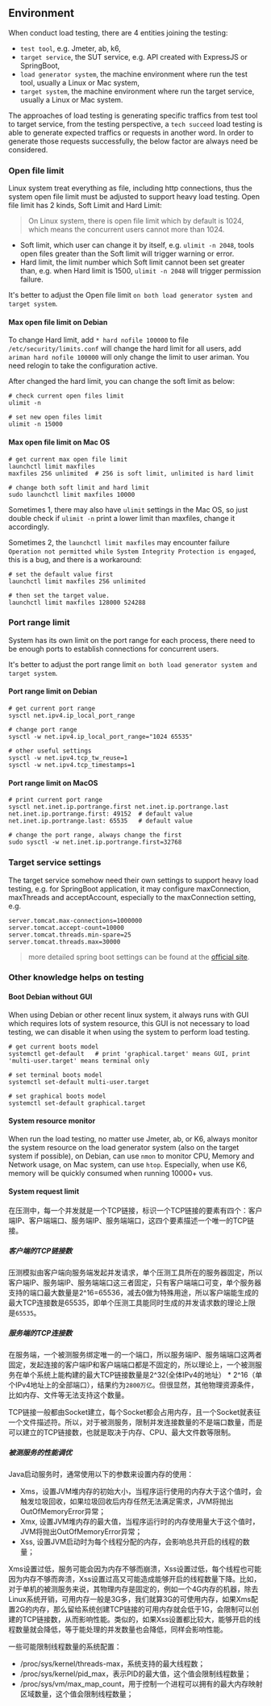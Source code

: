 Environment
--
When conduct load testing, there are 4 entities joining the testing:
- `test tool`, e.g. Jmeter, ab, k6,
- `target service`, the SUT service, e.g. API created with ExpressJS or SpringBoot,
- `load generator system`, the machine environment where run the test tool, usually a Linux or Mac system,
- `target system`, the machine environment where run the target service, usually a Linux or Mac system.

The approaches of load testing is generating specific traffics from test tool to target service, from the testing perspective, a `tech succeed` load testing
is able to generate expected traffics or requests in another word. In order to generate those requests successfully, the below factor are always need be considered. 

### Open file limit
Linux system treat everything as file, including http connections, thus the system open file limit must be adjusted to support heavy load testing. Open file limit has 2 kinds, Soft Limit and Hard Limit:
> On Linux system, there is open file limit which by default is 1024, which means the concurrent users cannot more than 1024.
- Soft limit, which user can change it by itself, e.g. `ulimit -n 2048`, tools open files greater than the Soft limit will trigger warning or error.
- Hard limit, the limit number which Soft limit cannot been set greater than, e.g. when Hard limit is 1500, `ulimit -n 2048` will trigger permission failure.

It's better to adjust the Open file limit `on both load generator system and target system`.

#### Max open file limit on Debian
To change Hard limit, add `* hard nofile 100000` to file `/etc/security/limits.conf` will change the hard limit for all users, add `ariman hard nofile 100000` will only change the limit to user ariman. You need relogin to take the configuration active.

After changed the hard limit, you can change the soft limit as below:
```shell
# check current open files limit
ulimit -n

# set new open files limit
ulimit -n 15000
```

#### Max open file limit on Mac OS
```shell
# get current max open file limit
launchctl limit maxfiles
maxfiles 256 unlimited  # 256 is soft limit, unlimited is hard limit

# change both soft limit and hard limit
sudo launchctl limit maxfiles 10000
```
Sometimes 1, there may also have `ulimit` settings in the Mac OS, so just double check if `ulimit -n` print a lower limit than maxfiles, change it accordingly.

Sometimes 2, the `launchctl limit maxfiles` may encounter failure `Operation not permitted while System Integrity Protection is engaged`, this is a bug, and there is a workaround:
```shell
# set the default value first
launchctl limit maxfiles 256 unlimited

# then set the target value.
launchctl limit maxfiles 128000 524288
```

### Port range limit
System has its own limit on the port range for each process, there need to be enough ports to establish connections for concurrent users.

It's better to adjust the port range limit `on both load generator system and target system`.

#### Port range limit on Debian
```shell
# get current port range
sysctl net.ipv4.ip_local_port_range

# change port range
sysctl -w net.ipv4.ip_local_port_range="1024 65535"

# other useful settings
sysctl -w net.ipv4.tcp_tw_reuse=1
sysctl -w net.ipv4.tcp_timestamps=1
```

#### Port range limit on MacOS
```shell
# print current port range
sysctl net.inet.ip.portrange.first net.inet.ip.portrange.last
net.inet.ip.portrange.first: 49152  # default value
net.inet.ip.portrange.last: 65535   # default value

# change the port range, always change the first
sudo sysctl -w net.inet.ip.portrange.first=32768
```

### Target service settings
The target service somehow need their own settings to support heavy load testing, e.g. for SpringBoot application, it may configure maxConnection, maxThreads and acceptAccount, especially to the maxConnection setting, e.g.
```properties
server.tomcat.max-connections=1000000
server.tomcat.accept-count=10000
server.tomcat.threads.min-spare=25
server.tomcat.threads.max=30000
```
> more detailed spring boot settings can be found at the [official site](https://docs.spring.io/spring-boot/docs/current/reference/html/application-properties.html#application-properties.server.server.tomcat.accept-count).

### Other knowledge helps on testing

#### Boot Debian without GUI
When using Debian or other recent linux system, it always runs with GUI which requires lots of system resource, this GUI is not necessary to load testing, we can disable it when using the system to perform load testing.
```shell
# get current boots model
systemctl get-default   # print 'graphical.target' means GUI, print 'multi-user.target' means terminal only

# set terminal boots model
systemctl set-default multi-user.target

# set graphical boots model
systemctl set-default graphical.target
```

#### System resource monitor
When run the load testing, no matter use Jmeter, ab, or K6, always monitor the system resource on the load generator system (also on the target system if possible), on Debian, can use `nmon` to monitor CPU, Memory and Network usage, on Mac system, can use `htop`. Especially, when use K6, memory will be quickly consumed when running 10000+ vus.

#### System request limit
在压测中，每一个并发就是一个TCP链接，标识一个TCP链接的要素有四个：客户端IP、客户端端口、服务端IP、服务端端口，这四个要素描述一个唯一的TCP链接。
##### 客户端的TCP链接数
压测模拟由客户端向服务端发起并发请求，单个压测工具所在的服务器固定，所以客户端IP、服务端IP、服务端端口这三者固定，只有客户端端口可变，单个服务器支持的端口最大数量是2^16=65536，减去0做为特殊用途，所以客户端能生成的最大TCP连接数是65535，即单个压测工具能同时生成的并发请求数的理论上限是`65535`。

##### 服务端的TCP连接数
在服务端，一个被测服务绑定唯一的一个端口，所以服务端IP、服务端端口这两者固定，发起连接的客户端IP和客户端端口都是不固定的，所以理论上，一个被测服务在单个系统上能构建的最大TCP链接数量是2^32(全体IPv4的地址） * 2^16（单个IPv4地址上的全部端口），结果约为`2800万亿`。但很显然，其他物理资源条件，比如内存、文件等无法支持这个数量。 

TCP链接一般都由Socket建立，每个Socket都会占用内存，且一个Socket就表征一个文件描述符。所以，对于被测服务，限制并发连接数量的不是端口数量，而是可以建立的TCP链接数，也就是取决于内存、CPU、最大文件数等限制。

##### 被测服务的性能调优
Java启动服务时，通常使用以下的参数来设置内存的使用：
- Xms，设置JVM堆内存的初始大小，当程序运行使用的内存大于这个值时，会触发垃圾回收，如果垃圾回收后内存任然无法满足需求，JVM将抛出OutOfMemoryError异常；
- Xmx, 设置JVM堆内存的最大值，当程序运行时的内存使用量大于这个值时，JVM将抛出OutOfMemoryError异常；
- Xss, 设置JVM启动时为每个线程分配的内存，会影响总共开启的线程的数量；

Xms设置过低，服务可能会因为内存不够而崩溃，Xss设置过低，每个线程也可能因为内存不够而奔溃，Xss设置过高又可能造成能够开启的线程数量下降。比如，对于单机的被测服务来说，其物理内存是固定的，例如一个4G内存的机器，除去Linux系统开销，可用内存一般是3G多，我们就算3G的可使用内存，如果Xms配置2G的内存，那么留给系统创建TCP链接的可用内存就会低于1G，会限制可以创建的TCP链接数，从而影响性能。类似的，如果Xss设置都比较大，能够开启的线程数量就会降低，等于能处理的并发数量也会降低，同样会影响性能。

一些可能限制线程数量的系统配置：
- /proc/sys/kernel/threads-max，系统支持的最大线程数；
- /proc/sys/kernel/pid_max，表示PID的最大值，这个值会限制线程数量；
- /proc/sys/vm/max_map_count，用于控制一个进程可以拥有的最大内存映射区域数量，这个值会限制线程数量；
